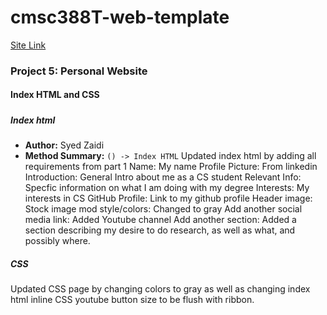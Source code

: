 # cmsc388T-web-template
[Site Link](https://zaidisyed1991.github.io/cmsc389T-web-template/ "Site Link")

### Project 5: Personal Website
#### Index HTML and CSS
#####

##### Index html
- **Author:** Syed Zaidi
- **Method Summary:** `() -> Index HTML`
Updated index html by adding all requirements from part 1 
Name: My name 
Profile Picture: From linkedin
Introduction: General Intro about me as a CS student
Relevant Info: Specfic information on what I am doing with my degree
Interests: My interests in CS
GitHub Profile: Link to my github profile
Header image: Stock image
mod style/colors: Changed to gray
Add another social media link: Added Youtube channel
Add another section: Added a section describing my desire to do research, as well as what, and possibly where.
##### CSS
Updated CSS page by changing colors to gray as well as changing index html inline CSS youtube button size to be flush with ribbon.
